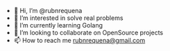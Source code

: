 - 👋 Hi, I’m @rubnrequena
- 👀 I’m interested in solve real problems
- 🌱 I’m currently learning Golang
- 💞️ I’m looking to collaborate on OpenSource projects
- 📫 How to reach me rubnrequena@gmail.com
